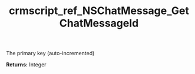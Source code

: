 ﻿---
title: crmscript_ref_NSChatMessage_GetChatMessageId
description: Integer NSChatMessage.GetChatMessageId()
intellisense: NSChatMessage.GetChatMessageId
keywords: NSChatMessage, GetChatMessageId
so.topic: reference
---

The primary key (auto-incremented)

**Returns:** Integer


